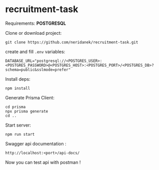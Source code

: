 # recruitment-task

Requirements: <b>POSTGRESQL</b>

Clone or download project:
```
git clone https://github.com/neridanek/recruitment-task.git
```


create and fill   ```.env``` variables:


```
DATABASE_URL="postgresql://<POSTGRES_USER>:<POSTGRES_PASSWORD>@<POSTGRES_HOST>:<POSTGRES_PORT>/<POSTGRES_DB>?schema=public&sslmode=prefer"
```


Install deps:

```
npm install
```

Generate Prisma Client:
```
cd prisma
npx prisma generate
cd ..
```
Start server:
```
npm run start 
```

Swagger api documentation : 
```
http://localhost:<port>/api-docs/
```

Now you can test api with postman !

